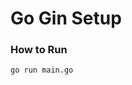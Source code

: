 Go Gin Setup
===========================================


### How to Run
```shell
go run main.go
```
